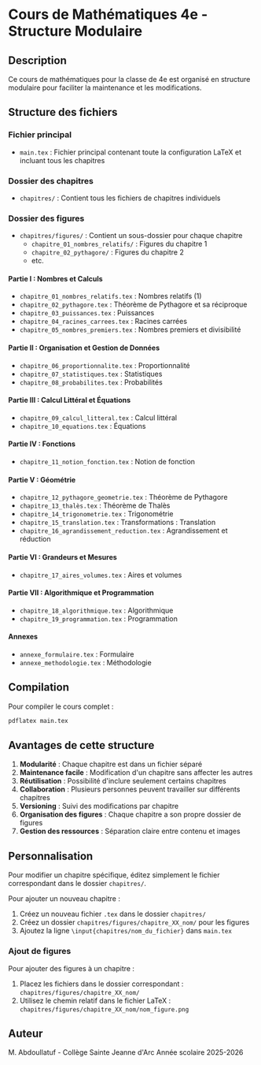 # Cours de Mathématiques 4e - Structure Modulaire

## Description

Ce cours de mathématiques pour la classe de 4e est organisé en structure modulaire pour faciliter la maintenance et les modifications.

## Structure des fichiers

### Fichier principal
- `main.tex` : Fichier principal contenant toute la configuration LaTeX et incluant tous les chapitres

### Dossier des chapitres
- `chapitres/` : Contient tous les fichiers de chapitres individuels

### Dossier des figures
- `chapitres/figures/` : Contient un sous-dossier pour chaque chapitre
  - `chapitre_01_nombres_relatifs/` : Figures du chapitre 1
  - `chapitre_02_pythagore/` : Figures du chapitre 2
  - etc.

#### Partie I : Nombres et Calculs
- `chapitre_01_nombres_relatifs.tex` : Nombres relatifs (1)
- `chapitre_02_pythagore.tex` : Théorème de Pythagore et sa réciproque
- `chapitre_03_puissances.tex` : Puissances
- `chapitre_04_racines_carrees.tex` : Racines carrées
- `chapitre_05_nombres_premiers.tex` : Nombres premiers et divisibilité

#### Partie II : Organisation et Gestion de Données
- `chapitre_06_proportionnalite.tex` : Proportionnalité
- `chapitre_07_statistiques.tex` : Statistiques
- `chapitre_08_probabilites.tex` : Probabilités

#### Partie III : Calcul Littéral et Équations
- `chapitre_09_calcul_litteral.tex` : Calcul littéral
- `chapitre_10_equations.tex` : Équations

#### Partie IV : Fonctions
- `chapitre_11_notion_fonction.tex` : Notion de fonction

#### Partie V : Géométrie
- `chapitre_12_pythagore_geometrie.tex` : Théorème de Pythagore
- `chapitre_13_thalès.tex` : Théorème de Thalès
- `chapitre_14_trigonometrie.tex` : Trigonométrie
- `chapitre_15_translation.tex` : Transformations : Translation
- `chapitre_16_agrandissement_reduction.tex` : Agrandissement et réduction

#### Partie VI : Grandeurs et Mesures
- `chapitre_17_aires_volumes.tex` : Aires et volumes

#### Partie VII : Algorithmique et Programmation
- `chapitre_18_algorithmique.tex` : Algorithmique
- `chapitre_19_programmation.tex` : Programmation

#### Annexes
- `annexe_formulaire.tex` : Formulaire
- `annexe_methodologie.tex` : Méthodologie

## Compilation

Pour compiler le cours complet :
```bash
pdflatex main.tex
```

## Avantages de cette structure

1. **Modularité** : Chaque chapitre est dans un fichier séparé
2. **Maintenance facile** : Modification d'un chapitre sans affecter les autres
3. **Réutilisation** : Possibilité d'inclure seulement certains chapitres
4. **Collaboration** : Plusieurs personnes peuvent travailler sur différents chapitres
5. **Versioning** : Suivi des modifications par chapitre
6. **Organisation des figures** : Chaque chapitre a son propre dossier de figures
7. **Gestion des ressources** : Séparation claire entre contenu et images

## Personnalisation

Pour modifier un chapitre spécifique, éditez simplement le fichier correspondant dans le dossier `chapitres/`.

Pour ajouter un nouveau chapitre :
1. Créez un nouveau fichier `.tex` dans le dossier `chapitres/`
2. Créez un dossier `chapitres/figures/chapitre_XX_nom/` pour les figures
3. Ajoutez la ligne `\input{chapitres/nom_du_fichier}` dans `main.tex`

### Ajout de figures
Pour ajouter des figures à un chapitre :
1. Placez les fichiers dans le dossier correspondant : `chapitres/figures/chapitre_XX_nom/`
2. Utilisez le chemin relatif dans le fichier LaTeX : `chapitres/figures/chapitre_XX_nom/nom_figure.png`

## Auteur

M. Abdoullatuf - Collège Sainte Jeanne d'Arc
Année scolaire 2025-2026 